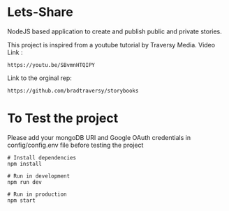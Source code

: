 # Lets-Share
NodeJS based application to create and publish public and private stories. 

This project is inspired from a youtube tutorial by Traversy Media. 
Video Link :
```
https://youtu.be/SBvmnHTQIPY
```
Link to the orginal rep:
```
https://github.com/bradtraversy/storybooks
```

# To Test the project
Please add your mongoDB URI and Google OAuth credentials in config/config.env file before testing the project
```
# Install dependencies
npm install

# Run in development
npm run dev

# Run in production
npm start
```
